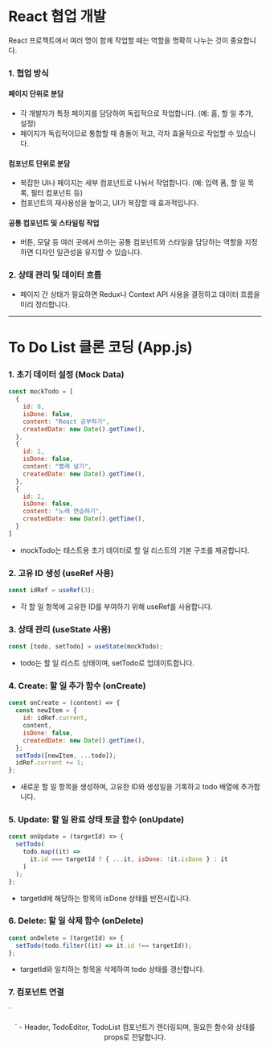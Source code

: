 # React 협업 개발
React 프로젝트에서 여러 명이 함께 작업할 때는 역할을 명확히 나누는 것이 중요합니다.

### 1. 협업 방식
#### 페이지 단위로 분담
- 각 개발자가 특정 페이지를 담당하여 독립적으로 작업합니다. (예: 홈, 할 일 추가, 설정)
- 페이지가 독립적이므로 통합할 때 충돌이 적고, 각자 효율적으로 작업할 수 있습니다.

#### 컴포넌트 단위로 분담
- 복잡한 UI나 페이지는 세부 컴포넌트로 나눠서 작업합니다. (예: 입력 폼, 할 일 목록, 필터 컴포넌트 등)
- 컴포넌트의 재사용성을 높이고, UI가 복잡할 때 효과적입니다.

#### 공통 컴포넌트 및 스타일링 작업
- 버튼, 모달 등 여러 곳에서 쓰이는 공통 컴포넌트와 스타일을 담당하는 역할을 지정하면 디자인 일관성을 유지할 수 있습니다.

### 2. 상태 관리 및 데이터 흐름
- 페이지 간 상태가 필요하면 Redux나 Context API 사용을 결정하고 데이터 흐름을 미리 정리합니다.

***

# To Do List 클론 코딩 (App.js)
### 1. 초기 데이터 설정 (Mock Data)
```javascript
const mockTodo = [
  {
    id: 0,
    isDone: false,
    content: "React 공부하기",
    createdDate: new Date().getTime(),
  },
  {
    id: 1,
    isDone: false,
    content: "빨래 널기",
    createdDate: new Date().getTime(),
  },
  {
    id: 2,
    isDone: false,
    content: "노래 연습하기",
    createdDate: new Date().getTime(),
  }
]
```
- mockTodo는 테스트용 초기 데이터로 할 일 리스트의 기본 구조를 제공합니다.

### 2. 고유 ID 생성 (useRef 사용)
```javascript
const idRef = useRef(3);
```
- 각 할 일 항목에 고유한 ID를 부여하기 위해 useRef를 사용합니다.

### 3. 상태 관리 (useState 사용)
```javascript
const [todo, setTodo] = useState(mockTodo);
```
- todo는 할 일 리스트 상태이며, setTodo로 업데이트합니다.

### 4. Create: 할 일 추가 함수 (onCreate)
```javascript
const onCreate = (content) => {
  const newItem = {
    id: idRef.current,
    content,
    isDone: false,
    createdDate: new Date().getTime(),
  };
  setTodo([newItem, ...todo]);
  idRef.current += 1;
};
```
- 새로운 할 일 항목을 생성하며, 고유한 ID와 생성일을 기록하고 todo 배열에 추가합니다.

### 5. Update: 할 일 완료 상태 토글 함수 (onUpdate)
```javascript
const onUpdate = (targetId) => {
  setTodo(
    todo.map((it) =>
      it.id === targetId ? { ...it, isDone: !it.isDone } : it
    )
  );
};
```
- targetId에 해당하는 항목의 isDone 상태를 반전시킵니다.

### 6. Delete: 할 일 삭제 함수 (onDelete)
```javascript
const onDelete = (targetId) => {
  setTodo(todo.filter((it) => it.id !== targetId));
};
```
- targetId와 일치하는 항목을 삭제하여 todo 상태를 갱신합니다.

### 7. 컴포넌트 연결
`
<Header />
<TodoEditor onCreate={onCreate} />
<TodoList todo={todo} onUpdate={onUpdate} onDelete={onDelete} />
`
- Header, TodoEditor, TodoList 컴포넌트가 렌더링되며, 필요한 함수와 상태를 props로 전달합니다.
